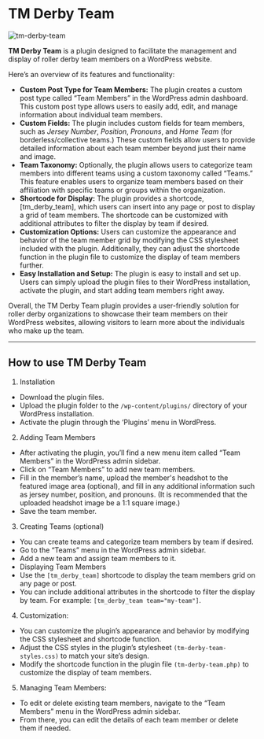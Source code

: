 # TM Derby Team

![tm-derby-team](https://github.com/heliogoodbye/TM-Derby-Team/assets/105381685/35ceb310-508e-4f64-97d7-b5fc3865d085)

**TM Derby Team** is a plugin designed to facilitate the management and display of roller derby team members on a WordPress website. 

Here’s an overview of its features and functionality:

- **Custom Post Type for Team Members:** The plugin creates a custom post type called “Team Members” in the WordPress admin dashboard. This custom post type allows users to easily add, edit, and manage information about individual team members.
- **Custom Fields:** The plugin includes custom fields for team members, such as *Jersey Number*, *Position*, *Pronouns*, and *Home Team* (for borderless/collective teams.) These custom fields allow users to provide detailed information about each team member beyond just their name and image.
- **Team Taxonomy:** Optionally, the plugin allows users to categorize team members into different teams using a custom taxonomy called “Teams.” This feature enables users to organize team members based on their affiliation with specific teams or groups within the organization.
- **Shortcode for Display:** The plugin provides a shortcode, [tm_derby_team], which users can insert into any page or post to display a grid of team members. The shortcode can be customized with additional attributes to filter the display by team if desired.
- **Customization Options:** Users can customize the appearance and behavior of the team member grid by modifying the CSS stylesheet included with the plugin. Additionally, they can adjust the shortcode function in the plugin file to customize the display of team members further.
- **Easy Installation and Setup:** The plugin is easy to install and set up. Users can simply upload the plugin files to their WordPress installation, activate the plugin, and start adding team members right away.

Overall, the TM Derby Team plugin provides a user-friendly solution for roller derby organizations to showcase their team members on their WordPress websites, allowing visitors to learn more about the individuals who make up the team.

---
## How to use TM Derby Team

1. Installation
- Download the plugin files.
- Upload the plugin folder to the `/wp-content/plugins/` directory of your WordPress installation.
- Activate the plugin through the ‘Plugins’ menu in WordPress.
2. Adding Team Members
- After activating the plugin, you’ll find a new menu item called “Team Members” in the WordPress admin sidebar.
- Click on “Team Members” to add new team members.
- Fill in the member’s name, upload the member's headshot to the featured image area (optional), and fill in any additional information such as jersey number, position, and pronouns. (It is recommended that the uploaded headshot image be a 1:1 square image.)
- Save the team member.
3. Creating Teams (optional)
- You can create teams and categorize team members by team if desired.
- Go to the “Teams” menu in the WordPress admin sidebar.
- Add a new team and assign team members to it.
- Displaying Team Members
- Use the `[tm_derby_team]` shortcode to display the team members grid on any page or post.
- You can include additional attributes in the shortcode to filter the display by team. For example: `[tm_derby_team team="my-team"]`.
4. Customization:
- You can customize the plugin’s appearance and behavior by modifying the CSS stylesheet and shortcode function.
- Adjust the CSS styles in the plugin’s stylesheet `(tm-derby-team-styles.css)` to match your site’s design.
- Modify the shortcode function in the plugin file `(tm-derby-team.php)` to customize the display of team members.
5. Managing Team Members:
- To edit or delete existing team members, navigate to the “Team Members” menu in the WordPress admin sidebar.
- From there, you can edit the details of each team member or delete them if needed.

